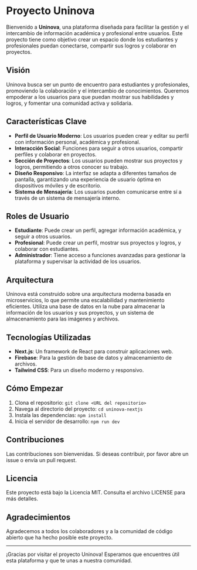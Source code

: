# Proyecto Uninova

Bienvenido a **Uninova**, una plataforma diseñada para facilitar la gestión y el intercambio de información académica y profesional entre usuarios. Este proyecto tiene como objetivo crear un espacio donde los estudiantes y profesionales puedan conectarse, compartir sus logros y colaborar en proyectos.

## Visión
Uninova busca ser un punto de encuentro para estudiantes y profesionales, promoviendo la colaboración y el intercambio de conocimientos. Queremos empoderar a los usuarios para que puedan mostrar sus habilidades y logros, y fomentar una comunidad activa y solidaria.

## Características Clave
- **Perfil de Usuario Moderno**: Los usuarios pueden crear y editar su perfil con información personal, académica y profesional.
- **Interacción Social**: Funciones para seguir a otros usuarios, compartir perfiles y colaborar en proyectos.
- **Sección de Proyectos**: Los usuarios pueden mostrar sus proyectos y logros, permitiendo a otros conocer su trabajo.
- **Diseño Responsivo**: La interfaz se adapta a diferentes tamaños de pantalla, garantizando una experiencia de usuario óptima en dispositivos móviles y de escritorio.
- **Sistema de Mensajería**: Los usuarios pueden comunicarse entre sí a través de un sistema de mensajería interno.

## Roles de Usuario
- **Estudiante**: Puede crear un perfil, agregar información académica, y seguir a otros usuarios.
- **Profesional**: Puede crear un perfil, mostrar sus proyectos y logros, y colaborar con estudiantes.
- **Administrador**: Tiene acceso a funciones avanzadas para gestionar la plataforma y supervisar la actividad de los usuarios.

## Arquitectura
Uninova está construido sobre una arquitectura moderna basada en microservicios, lo que permite una escalabilidad y mantenimiento eficientes. Utiliza una base de datos en la nube para almacenar la información de los usuarios y sus proyectos, y un sistema de almacenamiento para las imágenes y archivos.

## Tecnologías Utilizadas
- **Next.js**: Un framework de React para construir aplicaciones web.
- **Firebase**: Para la gestión de base de datos y almacenamiento de archivos.
- **Tailwind CSS**: Para un diseño moderno y responsivo.

## Cómo Empezar
1. Clona el repositorio: `git clone <URL del repositorio>`
2. Navega al directorio del proyecto: `cd uninova-nextjs`
3. Instala las dependencias: `npm install`
4. Inicia el servidor de desarrollo: `npm run dev`

## Contribuciones
Las contribuciones son bienvenidas. Si deseas contribuir, por favor abre un issue o envía un pull request.

## Licencia
Este proyecto está bajo la Licencia MIT. Consulta el archivo LICENSE para más detalles.

## Agradecimientos
Agradecemos a todos los colaboradores y a la comunidad de código abierto que ha hecho posible este proyecto.

---

¡Gracias por visitar el proyecto Uninova! Esperamos que encuentres útil esta plataforma y que te unas a nuestra comunidad.
